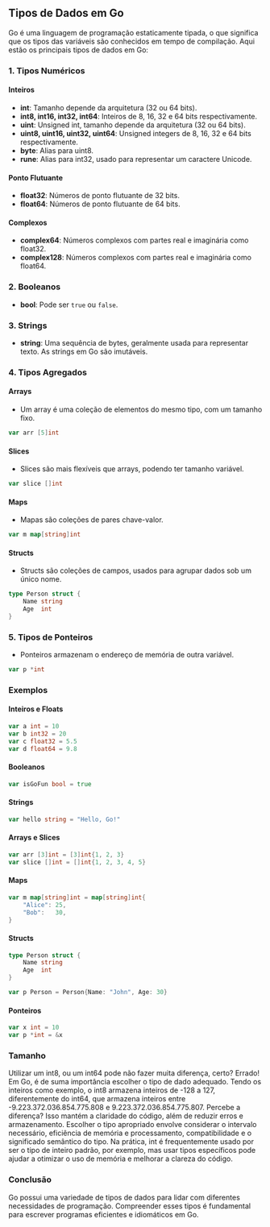 ## Tipos de Dados em Go

Go é uma linguagem de programação estaticamente tipada, o que significa que os tipos das variáveis são conhecidos em tempo de compilação. Aqui estão os principais tipos de dados em Go:

### 1. Tipos Numéricos

#### Inteiros
- **int**: Tamanho depende da arquitetura (32 ou 64 bits).
- **int8, int16, int32, int64**: Inteiros de 8, 16, 32 e 64 bits respectivamente.
- **uint**: Unsigned int, tamanho depende da arquitetura (32 ou 64 bits).
- **uint8, uint16, uint32, uint64**: Unsigned integers de 8, 16, 32 e 64 bits respectivamente.
- **byte**: Alias para uint8.
- **rune**: Alias para int32, usado para representar um caractere Unicode.

#### Ponto Flutuante
- **float32**: Números de ponto flutuante de 32 bits.
- **float64**: Números de ponto flutuante de 64 bits.

#### Complexos
- **complex64**: Números complexos com partes real e imaginária como float32.
- **complex128**: Números complexos com partes real e imaginária como float64.

### 2. Booleanos

- **bool**: Pode ser `true` ou `false`.

### 3. Strings

- **string**: Uma sequência de bytes, geralmente usada para representar texto. As strings em Go são imutáveis.

### 4. Tipos Agregados

#### Arrays
- Um array é uma coleção de elementos do mesmo tipo, com um tamanho fixo.
```go
var arr [5]int
```

#### Slices
- Slices são mais flexíveis que arrays, podendo ter tamanho variável.
```go
var slice []int
```

#### Maps
- Mapas são coleções de pares chave-valor.
```go
var m map[string]int
```

#### Structs
- Structs são coleções de campos, usados para agrupar dados sob um único nome.
```go
type Person struct {
    Name string
    Age  int
}
```

### 5. Tipos de Ponteiros

- Ponteiros armazenam o endereço de memória de outra variável.
```go
var p *int
```

### Exemplos

#### Inteiros e Floats
```go
var a int = 10
var b int32 = 20
var c float32 = 5.5
var d float64 = 9.8
```

#### Booleanos
```go
var isGoFun bool = true
```

#### Strings
```go
var hello string = "Hello, Go!"
```

#### Arrays e Slices
```go
var arr [3]int = [3]int{1, 2, 3}
var slice []int = []int{1, 2, 3, 4, 5}
```

#### Maps
```go
var m map[string]int = map[string]int{
    "Alice": 25,
    "Bob":   30,
}
```

#### Structs
```go
type Person struct {
    Name string
    Age  int
}

var p Person = Person{Name: "John", Age: 30}
```

#### Ponteiros
```go
var x int = 10
var p *int = &x
```

### Tamanho
Utilizar um int8, ou um int64 pode não fazer muita diferença, certo? Errado! Em Go, é de suma importância escolher o tipo de dado adequado. Tendo os inteiros como exemplo, o int8 armazena inteiros de -128 a 127, diferentemente do int64, que armazena inteiros entre -9.223.372.036.854.775.808 e 9.223.372.036.854.775.807. Percebe a diferença? Isso mantém a claridade do código, além de reduzir erros e armazenamento. Escolher o tipo apropriado envolve considerar o intervalo necessário, eficiência de memória e processamento, compatibilidade e o significado semântico do tipo. Na prática, int é frequentemente usado por ser o tipo de inteiro padrão, por exemplo, mas usar tipos específicos pode ajudar a otimizar o uso de memória e melhorar a clareza do código.

### Conclusão

Go possui uma variedade de tipos de dados para lidar com diferentes necessidades de programação. Compreender esses tipos é fundamental para escrever programas eficientes e idiomáticos em Go.
